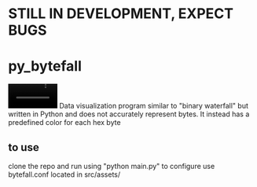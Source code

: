 # STILL IN DEVELOPMENT, EXPECT BUGS  
# py_bytefall  
<video src="https://github.com/user-attachments/assets/b870b818-b51e-4a38-b0b0-e8b35d2c6d1c" width="100"></video> 
Data visualization program similar to "binary waterfall" but written in Python and does not accurately represent bytes. It instead has a predefined color for each hex byte  
## to use
clone the repo and run using "python main.py"
to configure use bytefall.conf located in src/assets/
